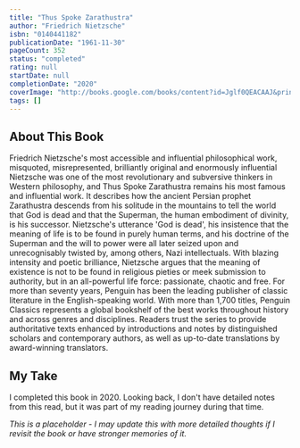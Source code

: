 ```yaml
---
title: "Thus Spoke Zarathustra"
author: "Friedrich Nietzsche"
isbn: "0140441182"
publicationDate: "1961-11-30"
pageCount: 352
status: "completed"
rating: null
startDate: null
completionDate: "2020"
coverImage: "http://books.google.com/books/content?id=Jglf0QEACAAJ&printsec=frontcover&img=1&zoom=1&source=gbs_api"
tags: []
---
```


## About This Book

Friedrich Nietzsche's most accessible and influential philosophical work, misquoted, misrepresented, brilliantly original and enormously influential Nietzsche was one of the most revolutionary and subversive thinkers in Western philosophy, and Thus Spoke Zarathustra remains his most famous and influential work. It describes how the ancient Persian prophet Zarathustra descends from his solitude in the mountains to tell the world that God is dead and that the Superman, the human embodiment of divinity, is his successor. Nietzsche's utterance 'God is dead', his insistence that the meaning of life is to be found in purely human terms, and his doctrine of the Superman and the will to power were all later seized upon and unrecognisably twisted by, among others, Nazi intellectuals. With blazing intensity and poetic brilliance, Nietzsche argues that the meaning of existence is not to be found in religious pieties or meek submission to authority, but in an all-powerful life force: passionate, chaotic and free. For more than seventy years, Penguin has been the leading publisher of classic literature in the English-speaking world. With more than 1,700 titles, Penguin Classics represents a global bookshelf of the best works throughout history and across genres and disciplines. Readers trust the series to provide authoritative texts enhanced by introductions and notes by distinguished scholars and contemporary authors, as well as up-to-date translations by award-winning translators.

## My Take

I completed this book in 2020. Looking back, I don't have detailed notes from this read, but it was part of my reading journey during that time.

_This is a placeholder - I may update this with more detailed thoughts if I revisit the book or have stronger memories of it._
